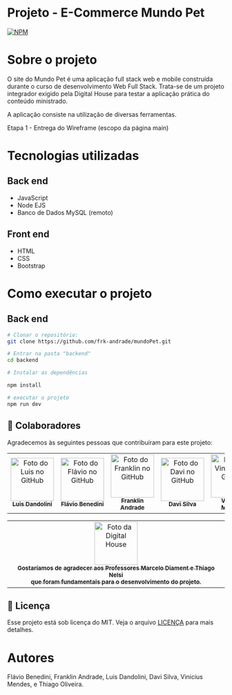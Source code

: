 # Projeto - E-Commerce Mundo Pet
[![NPM](https://img.shields.io/npm/l/react)](https://opensource.org/licenses/MIT)

# Sobre o projeto 

O site do Mundo Pet é uma aplicação full stack web e mobile construída durante o curso de desenvolvimento Web Full Stack. Trata-se de um projeto integrador exigido pela Digital House para testar a aplicação prática do conteúdo ministrado.

A aplicação consiste na utilização de diversas ferramentas.

Etapa 1 - Entrega do Wireframe (escopo da página main)

# Tecnologias utilizadas 
## Back end
- JavaScript
- Node EJS
- Banco de Dados MySQL (remoto)

## Front end
- HTML
- CSS
- Bootstrap

# Como executar o projeto

## Back end

```bash
# Clonar o repositório:
git clone https://github.com/frk-andrade/mundoPet.git

# Entrar na pasta "backend"
cd backend

# Instalar as dependências

npm install

# executar o projeto
npm run dev
```

## 🤝 Colaboradores

Agradecemos às seguintes pessoas que contribuíram para este projeto:

<table>
  <tr>
    <td align="center">
      <a href="#">
        <img src="https://avatars.githubusercontent.com/u/82612638?v=4" width="100px;" alt="Foto do Luis no GitHub"/><br>
        <sub>
          <b>Luis Dandolini</b>
        </sub>
      </a>
    </td>
    <td align="center">
      <a href="#">
        <img src="https://avatars.githubusercontent.com/u/18532116?v=4" width="100px;" alt="Foto do Flávio no GitHub"/><br>
        <sub>
          <b>Flávio Benedini</b>
        </sub>
      </a>
    </td>
          <td align="center">
      <a href="#">
        <img src="https://avatars.githubusercontent.com/u/100174287?v=4" width="100px;" alt="Foto do Franklin no GitHub"/><br>
        <sub>
          <b>Franklin Andrade</b>
        </sub>
      </a>
    </td>
    <td align="center">
      <a href="#">
        <img src="https://avatars.githubusercontent.com/u/96998711?v=4" width="100px;" alt="Foto do Davi no GitHub"/><br>
        <sub>
          <b>Davi Silva</b>
        </sub>
      </a>
    </td>
    <td align="center">
      <a href="#">
        <img src="https://avatars.githubusercontent.com/u/62083521?v=4" width="100px;" alt="Foto do Vinicius no GitHub"/><br>
        <sub>
          <b>Vinicius Mendes</b>
        </sub>
      </a>
    </td>
    <td align="center">
      <a href="#">
        <img src="https://avatars.githubusercontent.com/u/97227221?v=4" width="100px;" alt="Foto do Thiago no GitHub"/><br>
        <sub>
          <b>Thiago Oliveira</b>
        </sub>
      </a>
    </td>
    <td align="center">
      <a href="#">
        <img src="https://avatars.githubusercontent.com/u/73915915?v=4" width="100px;" alt="Foto do Marcos no GitHub"/><br>
        <sub>
          <b>Marcos Andrade</b>
        </sub>
      </a>
    </td>
  </tr>
</table>

<table>
  <tr>
    <td align="center">
      <a href="#">
        <img src="https://br.digitalhouse.com/wp-content/uploads/2018/02/dh-coding-school-logo.jpg" width="100px;" alt="Foto da Digital House"/><br>
        <sub>
          <b> Gostaríamos de agradecer aos Professores Marcelo Diament e Thiago Nelsi <br> que foram fundamentais para o desenvolvimento
          do projeto.</b>
        </sub>
      </a>
    </td>
  </tr>
  </table>


## 📝 Licença

Esse projeto está sob licença do MIT. Veja o arquivo [LICENÇA](https://opensource.org/licenses/MIT) para mais detalhes.

# Autores

Flávio Benedini, Franklin Andrade, Luis Dandolini, Davi Silva, Vinicius Mendes,  e Thiago Oliveira.